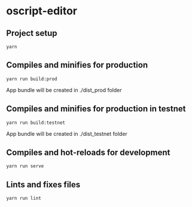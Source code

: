 # oscript-editor

## Project setup
```
yarn
```

## Compiles and minifies for production
```
yarn run build:prod
```
App bundle will be created in ./dist_prod folder

## Compiles and minifies for production in testnet
```
yarn run build:testnet
```
App bundle will be created in ./dist_testnet folder

## Compiles and hot-reloads for development
```
yarn run serve
```

## Lints and fixes files
```
yarn run lint
```
